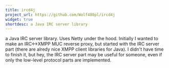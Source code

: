 ```yaml
---
title: ircd4j
project_url: https://github.com/Wolf480pl/ircd4j
widget: true
shortdesc: a Java IRC server library
---
```

a Java IRC server library. Uses Netty under the hood. Initially I wanted to make an IRC<->XMPP MUC reverse proxy, but started with the IRC server part (there are alredy nice XMPP client libraries for Java). I didn't have time to finish it, but hey, the IRC server part may be useful for someone, even if only the low-level protocol parts are implemented.
